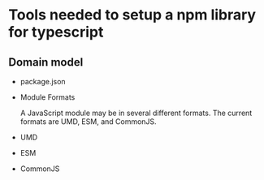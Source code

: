 # Tools needed to setup a npm library for typescript

## Domain model

- package.json

- Module Formats

  A JavaScript module may be in several different formats. The current formats
  are UMD, ESM, and CommonJS.

- UMD
- ESM
- CommonJS